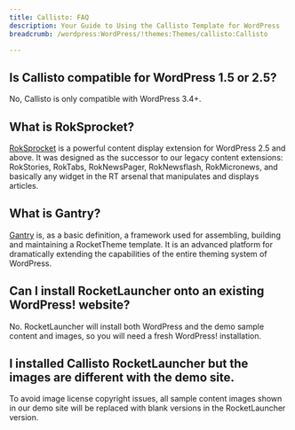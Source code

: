 ```yaml
---
title: Callisto: FAQ
description: Your Guide to Using the Callisto Template for WordPress
breadcrumb: /wordpress:WordPress/!themes:Themes/callisto:Callisto

---
```


Is Callisto compatible for WordPress 1.5 or 2.5?
-----

No, Callisto is only compatible with WordPress 3.4+.

What is RokSprocket?
-----

[RokSprocket][roksprocket] is a powerful content display extension for WordPress 2.5 and above. It was designed as the successor to our legacy content extensions: RokStories, RokTabs, RokNewsPager, RokNewsflash, RokMicronews, and basically any widget in the RT arsenal that manipulates and displays articles.

What is Gantry?
-----

[Gantry][gantry] is, as a basic definition, a framework used for assembling, building and maintaining a RocketTheme template. It is an advanced platform for dramatically extending the capabilities of the entire theming system of WordPress.

Can I install RocketLauncher onto an existing WordPress! website?
-----

No. RocketLauncher will install both WordPress and the demo sample content and images, so you will need a fresh WordPress! installation.

I installed Callisto RocketLauncher but the images are different with the demo site.
-----

To avoid image license copyright issues, all sample content images shown in our demo site will be replaced with blank versions in the RocketLauncher version.

[gantry]: http://gantry.org/
[forum]: http://www.rockettheme.com/forum/wordpress-template-callisto
[roksprocket]: http://www.rockettheme.com/wordpress/extensions/roksprocket